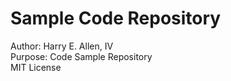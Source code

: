 # Sample Code Repository
Author: Harry E. Allen, IV 
</br>Purpose: Code Sample Repository
</br>MIT License
